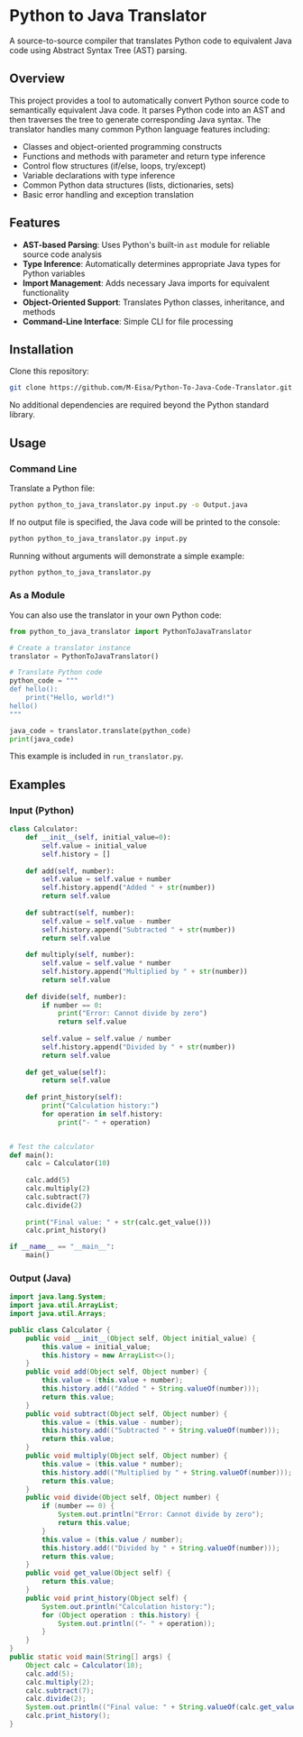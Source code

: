 # Python to Java Translator

A source-to-source compiler that translates Python code to equivalent Java code using Abstract Syntax Tree (AST) parsing.

## Overview

This project provides a tool to automatically convert Python source code to semantically equivalent Java code. It parses Python code into an AST and then traverses the tree to generate corresponding Java syntax. The translator handles many common Python language features including:

- Classes and object-oriented programming constructs
- Functions and methods with parameter and return type inference
- Control flow structures (if/else, loops, try/except)
- Variable declarations with type inference
- Common Python data structures (lists, dictionaries, sets)
- Basic error handling and exception translation

## Features

- **AST-based Parsing**: Uses Python's built-in `ast` module for reliable source code analysis
- **Type Inference**: Automatically determines appropriate Java types for Python variables
- **Import Management**: Adds necessary Java imports for equivalent functionality
- **Object-Oriented Support**: Translates Python classes, inheritance, and methods
- **Command-Line Interface**: Simple CLI for file processing

## Installation

Clone this repository:

```bash
git clone https://github.com/M-Eisa/Python-To-Java-Code-Translator.git
```

No additional dependencies are required beyond the Python standard library.

## Usage

### Command Line

Translate a Python file:

```bash
python python_to_java_translator.py input.py -o Output.java
```

If no output file is specified, the Java code will be printed to the console:

```bash
python python_to_java_translator.py input.py
```

Running without arguments will demonstrate a simple example:

```bash
python python_to_java_translator.py
```

### As a Module

You can also use the translator in your own Python code:

```python
from python_to_java_translator import PythonToJavaTranslator

# Create a translator instance
translator = PythonToJavaTranslator()

# Translate Python code
python_code = """
def hello():
    print("Hello, world!")
hello()
"""

java_code = translator.translate(python_code)
print(java_code)
```

This example is included in `run_translator.py`.

## Examples

### Input (Python)

```python
class Calculator:
    def __init__(self, initial_value=0):
        self.value = initial_value
        self.history = []
    
    def add(self, number):
        self.value = self.value + number
        self.history.append("Added " + str(number))
        return self.value
    
    def subtract(self, number):
        self.value = self.value - number
        self.history.append("Subtracted " + str(number))
        return self.value
    
    def multiply(self, number):
        self.value = self.value * number
        self.history.append("Multiplied by " + str(number))
        return self.value
    
    def divide(self, number):
        if number == 0:
            print("Error: Cannot divide by zero")
            return self.value
        
        self.value = self.value / number
        self.history.append("Divided by " + str(number))
        return self.value
    
    def get_value(self):
        return self.value
    
    def print_history(self):
        print("Calculation history:")
        for operation in self.history:
            print("- " + operation)


# Test the calculator
def main():
    calc = Calculator(10)
    
    calc.add(5)
    calc.multiply(2)
    calc.subtract(7)
    calc.divide(2)
    
    print("Final value: " + str(calc.get_value()))
    calc.print_history()

if __name__ == "__main__":
    main()
```

### Output (Java)

```java
import java.lang.System;
import java.util.ArrayList;
import java.util.Arrays;

public class Calculator {
    public void __init__(Object self, Object initial_value) {
        this.value = initial_value;
        this.history = new ArrayList<>();
    }
    public void add(Object self, Object number) {
        this.value = (this.value + number);
        this.history.add(("Added " + String.valueOf(number)));
        return this.value;
    }
    public void subtract(Object self, Object number) {
        this.value = (this.value - number);
        this.history.add(("Subtracted " + String.valueOf(number)));
        return this.value;
    }
    public void multiply(Object self, Object number) {
        this.value = (this.value * number);
        this.history.add(("Multiplied by " + String.valueOf(number)));
        return this.value;
    }
    public void divide(Object self, Object number) {
        if (number == 0) {
            System.out.println("Error: Cannot divide by zero");
            return this.value;
        }
        this.value = (this.value / number);
        this.history.add(("Divided by " + String.valueOf(number)));
        return this.value;
    }
    public void get_value(Object self) {
        return this.value;
    }
    public void print_history(Object self) {
        System.out.println("Calculation history:");
        for (Object operation : this.history) {
            System.out.println(("- " + operation));
        }
    }
}
public static void main(String[] args) {
    Object calc = Calculator(10);
    calc.add(5);
    calc.multiply(2);
    calc.subtract(7);
    calc.divide(2);
    System.out.println(("Final value: " + String.valueOf(calc.get_value())));
    calc.print_history();
}
```
